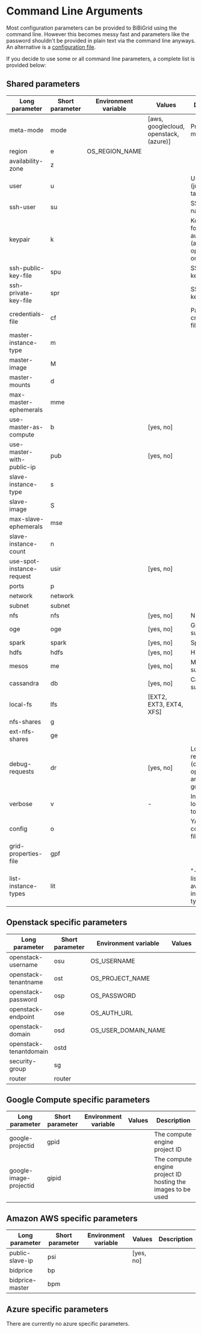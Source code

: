 # Command Line Arguments
Most configuration parameters can be provided to BiBiGrid using the command line.
However this becomes messy fast and parameters like the password shouldn't be provided
in plain text via the command line anyways. An alternative is a [configuration file](CONFIGURATION_SCHEMA.md).

If you decide to use some or all command line parameters, a complete list is provided below:

## Shared parameters
| Long parameter             | Short parameter | Environment variable | Values | Description                                          |
|----------------------------|-----------------|----------------------|--------|------------------------------------------------------|
| meta-mode                  | mode            |                      | [aws, googlecloud, openstack, (azure)] | Provider mode | 
| region                     | e               | OS_REGION_NAME       | | |
| availability-zone          | z               |                      | | |
| user                       | u               |                      | | User name (just for VM tagging) |
| ssh-user                   | su              |                      | | SSH user name |
| keypair                    | k               |                      | | Keypair name for authentication (aws and openstack only) |
| ssh-public-key-file        | spu             |                      | | SSH public key file |
| ssh-private-key-file       | spr             |                      | | SSH private key file |
| credentials-file           | cf              |                      | | Path to the credentials file |
| master-instance-type       | m               |                      | | |
| master-image               | M               |                      | | |
| master-mounts              | d               |                      | | |
| max-master-ephemerals      | mme             |                      | | |
| use-master-as-compute      | b               |                      | [yes, no] | |
| use-master-with-public-ip  | pub             |                      | [yes, no] | |
| slave-instance-type        | s               |                      | | |
| slave-image                | S               |                      | | |
| max-slave-ephemerals       | mse             |                      | | |
| slave-instance-count       | n               |                      | | |
| use-spot-instance-request  | usir            |                      | [yes, no] | |
| ports                      | p               |                      | | |
| network                    | network         |                      | | |
| subnet                     | subnet          |                      | | |
| nfs                        | nfs             |                      | [yes, no] | NFS support |
| oge                        | oge             |                      | [yes, no] | GridEngine support |
| spark                      | spark           |                      | [yes, no] | Spark support |
| hdfs                       | hdfs            |                      | [yes, no] | HDFS support |
| mesos                      | me              |                      | [yes, no] | Mesos support |
| cassandra                  | db              |                      | [yes, no] | Cassandra support |
| local-fs                   | lfs             |                      | [EXT2, EXT3, EXT4, XFS] | |
| nfs-shares                 | g               |                      | | |
| ext-nfs-shares             | ge              |                      | | |
| debug-requests             | dr              |                      | [yes, no] | Log HTTP requests (currently openstack and googlecloud) |
| verbose                    | v               |                      | - | Increase the logging level to verbose |
| config                     | o               |                      | | YAML configuration file |
| grid-properties-file       | gpf             |                      | | |
| list-instance-types        | lit             |                      | | "--help -lit" lists all available instance types |

## Openstack specific parameters
| Long parameter             | Short parameter | Environment variable | Values | Description                                          |
|----------------------------|-----------------|----------------------|--------|------------------------------------------------------|
| openstack-username         | osu             | OS_USERNAME          | | |
| openstack-tenantname       | ost             | OS_PROJECT_NAME      | | |
| openstack-password         | osp             | OS_PASSWORD          | | |
| openstack-endpoint         | ose             | OS_AUTH_URL          | | |
| openstack-domain           | osd             | OS_USER_DOMAIN_NAME  | | |
| openstack-tenantdomain     | ostd            |                      | | |
| security-group             | sg              |                      | | |
| router                     | router          |                      | | |

## Google Compute specific parameters
| Long parameter             | Short parameter | Environment variable | Values | Description                                          |
|----------------------------|-----------------|----------------------|--------|------------------------------------------------------|
| google-projectid           | gpid            |                      | | The compute engine project ID |
| google-image-projectid     | gipid           |                      | | The compute engine project ID hosting the images to be used |

## Amazon AWS specific parameters
| Long parameter             | Short parameter | Environment variable | Values | Description                                          |
|----------------------------|-----------------|----------------------|--------|------------------------------------------------------|
| public-slave-ip            | psi             |                      | [yes, no] | |
| bidprice                   | bp              |                      | | |
| bidprice-master            | bpm             |                      | | |

## Azure specific parameters
There are currently no azure specific parameters.
